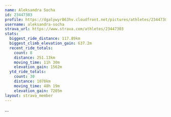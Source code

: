 ```yaml
---
name: Aleksandra Socha
id: 23447303
profile: https://dgalywyr863hv.cloudfront.net/pictures/athletes/23447303/14745546/4/large.jpg
username: aleksandra-socha
strava_url: https://www.strava.com/athletes/23447303
stats:
  biggest_ride_distance: 117.89km
  biggest_climb_elevation_gain: 637.2m
  recent_ride_totals:
    count: 8
    distance: 251.13km
    moving_time: 11h 30m
    elevation_gain: 1562m
  ytd_ride_totals:
    count: 30
    distance: 1078km
    moving_time: 48h 19m
    elevation_gain: 7205m
layout: strava_member
--- 
```

...

